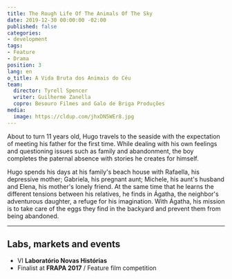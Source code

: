 ```yaml
---
title: The Rough Life Of The Animals Of The Sky
date: 2019-12-30 00:00:00 -02:00
published: false
categories:
- development
tags:
- Feature
- Drama
position: 3
lang: en
o_title: A Vida Bruta dos Animais do Céu
team:
  director: Tyrell Spencer
  writer: Guilherme Zanella
  copro: Besouro Filmes and Galo de Briga Produções
media:
  image: https://cldup.com/jhxDN5WEr8.jpg
---
```


About to turn 11 years old, Hugo travels to the seaside with the expectation of meeting his father for the first time. While dealing with his own feelings and questioning issues such as family and abandonment, the boy completes the paternal absence with stories he creates for himself.

Hugo spends his days at his family's beach house with Rafaella, his depressive mother; Gabriela, his pregnant aunt; Michele, his aunt's husband and Elena, his mother's lonely friend. At the same time that he learns the different tensions between his relatives, he finds in Ágatha, the neighbor's adventurous daughter, a refuge for his imagination. With Ágatha, his mission is to take care of the eggs they find in the backyard and prevent them from being abandoned.

---

## Labs, markets and events
* VI **Laboratório Novas Histórias**
* Finalist at **FRAPA 2017** / Feature film competition
